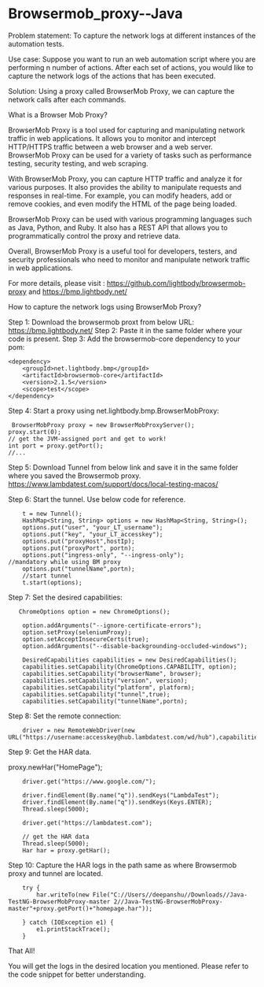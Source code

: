 # Browsermob_proxy--Java

Problem statement: To capture the network logs at different instances of the automation tests.

Use case: Suppose you want to run an web automation script where you are performing n number of actions. After each set of actions, you would like to capture the network logs of the actions that has been executed.

Solution: Using a proxy called BrowserMob Proxy, we can capture the network calls after each commands.

What is a Browser Mob Proxy?

BrowserMob Proxy is a tool used for capturing and manipulating network traffic in web applications. It allows you to monitor and intercept HTTP/HTTPS traffic between a web browser and a web server. BrowserMob Proxy can be used for a variety of tasks such as performance testing, security testing, and web scraping.

With BrowserMob Proxy, you can capture HTTP traffic and analyze it for various purposes. It also provides the ability to manipulate requests and responses in real-time. For example, you can modify headers, add or remove cookies, and even modify the HTML of the page being loaded.

BrowserMob Proxy can be used with various programming languages such as Java, Python, and Ruby. It also has a REST API that allows you to programmatically control the proxy and retrieve data.

Overall, BrowserMob Proxy is a useful tool for developers, testers, and security professionals who need to monitor and manipulate network traffic in web applications.

For more details, please visit : https://github.com/lightbody/browsermob-proxy and https://bmp.lightbody.net/

How to capture the network logs using BrowserMob Proxy?

Step 1: Download the browsermob proxt from below URL: https://bmp.lightbody.net/
Step 2: Paste it in the same folder where your code is present.
Step 3: Add the browsermob-core dependency to your pom:

    <dependency>
        <groupId>net.lightbody.bmp</groupId>
        <artifactId>browsermob-core</artifactId>
        <version>2.1.5</version>
        <scope>test</scope>
    </dependency>

Step 4:  Start a proxy using net.lightbody.bmp.BrowserMobProxy:

     BrowserMobProxy proxy = new BrowserMobProxyServer();
    proxy.start(0);
    // get the JVM-assigned port and get to work!
    int port = proxy.getPort();
    //...

Step 5: Download Tunnel from below link and save it in the same folder where you saved the Browsermob proxy.
  https://www.lambdatest.com/support/docs/local-testing-macos/

Step 6: Start the tunnel. Use below code for reference.

        t = new Tunnel();
        HashMap<String, String> options = new HashMap<String, String>();
        options.put("user", "your_LT_username");
        options.put("key", "your_LT_accesskey");
        options.put("proxyHost",hostIp);
        options.put("proxyPort", portn);
        options.put("ingress-only", "--ingress-only");          //mandatory while using BM proxy
        options.put("tunnelName",portn);
        //start tunnel
        t.start(options);

Step 7: Set the desired capabilities:

       ChromeOptions option = new ChromeOptions();

        option.addArguments("--ignore-certificate-errors");
        option.setProxy(seleniumProxy);
        option.setAcceptInsecureCerts(true);
        option.addArguments("--disable-backgrounding-occluded-windows");

        DesiredCapabilities capabilities = new DesiredCapabilities();
        capabilities.setCapability(ChromeOptions.CAPABILITY, option);
        capabilities.setCapability("browserName", browser);
        capabilities.setCapability("version", version);
        capabilities.setCapability("platform", platform);
        capabilities.setCapability("tunnel",true);
        capabilities.setCapability("tunnelName",portn);

Step 8: Set the remote connection:

        driver = new RemoteWebDriver(new URL("https://username:accesskey@hub.lambdatest.com/wd/hub"),capabilities);


Step 9: Get the HAR data.

   proxy.newHar("HomePage");

        driver.get("https://www.google.com/");

        driver.findElement(By.name("q")).sendKeys("LambdaTest");
        driver.findElement(By.name("q")).sendKeys(Keys.ENTER);
        Thread.sleep(5000);

        driver.get("https://lambdatest.com");

        // get the HAR data
        Thread.sleep(5000);
        Har har = proxy.getHar();

Step 10: Capture the HAR logs in the path same as where Browsermob proxy and tunnel are located.

        try {
            har.writeTo(new File("C://Users//deepanshu//Downloads//Java-TestNG-BrowserMobProxy-master 2//Java-TestNG-BrowserMobProxy-master"+proxy.getPort()+"homepage.har"));

        } catch (IOException e1) {
            e1.printStackTrace();
        }


That All!

You will get the logs in the desired location you mentioned.
Please refer to the code snippet for better understanding.




 
